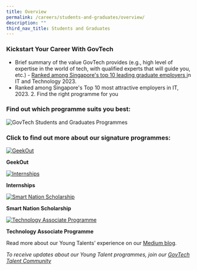 ```yaml
---
title: Overview
permalink: /careers/students-and-graduates/overview/
description: ""
third_nav_title: Students and Graduates
---
```

### Kickstart Your Career With GovTech
* Brief summary of the value GovTech provides (e.g., high level of expertise in the world of tech, with qualified experts that will guide you, etc.) - [Ranked among Singapore's top 10 leading graduate employers i](https://www.youtube.com/watch?v=1qJ8aQdDQvw)n IT and Technology 2023. 
* Ranked among Singapore's Top 10 most attractive employers in IT, 2023. 2\. Find the right programme for you 

### Find out which programme suits you best:
  

![GovTech Students and Graduates Programmes](https://d33wubrfki0l68.cloudfront.net/29dc526fcc82e4234928fc92dd05227243cdb69d/f01e2/images/careers/govtech-students-and-graduates-programmes.png)

### Click to find out more about our signature programmes:

  

[![GeekOut](https://d33wubrfki0l68.cloudfront.net/1c0495df4a28357e7de03501b16861368da71bf1/a6fc4/images/careers/geekout-card.png)](https://www.tech.gov.sg/careers/students-and-graduates/geekout)

**GeekOut**

[![Internships](https://d33wubrfki0l68.cloudfront.net/1d7432b4b9b06608fce9baf823eace99d5830d2e/49edd/images/careers/internships-card.png)](https://www.tech.gov.sg/careers/students-and-graduates/internships)

**Internships**

[![Smart Nation Scholarship](https://d33wubrfki0l68.cloudfront.net/307f5b6cc7b8adb64d2496f1c2860bf1f5f972b1/8cf6d/images/careers/sns-card.png)](https://www.tech.gov.sg/careers/students-and-graduates/smart-nation-scholarship)

**Smart Nation Scholarship**

[![Technology Associate Programme](https://d33wubrfki0l68.cloudfront.net/0e2e36cad5ebee12987e837405a95307860d5c53/75d59/images/careers/tap-thumbnail.png)](https://www.tech.gov.sg/careers/students-and-graduates/technology-associate-programme)

**Technology Associate Programme**

Read more about our Young Talents’ experience on our [Medium blog](https://medium.com/ytpo-govtech).

_To receive updates about our Young Talent programmes, join our [GovTech Talent Community](https://go.gov.sg/govtechtalentcommunity)_